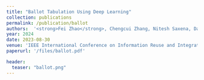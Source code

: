 ```yaml
---
title: "Ballot Tabulation Using Deep Learning"
collection: publications
permalink: /publication/ballot
authors:  '<strong>Fei Zhao</strong>, Chengcui Zhang, Nitesh Saxena, Dan Wallach, and Shahariar Rabby'
year: 2024
date: 2023-08-30  
venue: 'IEEE International Conference on Information Reuse and Integration (<strong>IRI</strong>)'
paperurl: '/files/ballot.pdf'

header:
  teaser: "ballot.png"
---
```



